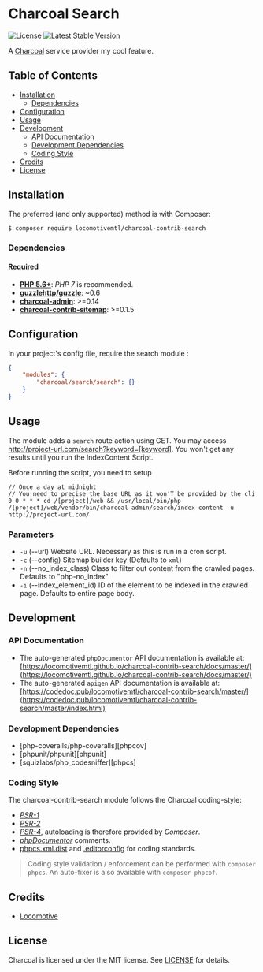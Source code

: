 Charcoal Search
===============

[![License][badge-license]][charcoal-contrib-search]
[![Latest Stable Version][badge-version]][charcoal-contrib-search]

A [Charcoal][charcoal-app] service provider my cool feature.



## Table of Contents

-   [Installation](#installation)
    -   [Dependencies](#dependencies)
-   [Configuration](#configuration)
-   [Usage](#usage)
-   [Development](#development)
    -  [API Documentation](#api-documentation)
    -  [Development Dependencies](#development-dependencies)
    -  [Coding Style](#coding-style)
-   [Credits](#credits)
-   [License](#license)



## Installation

The preferred (and only supported) method is with Composer:

```shell
$ composer require locomotivemtl/charcoal-contrib-search
```



### Dependencies

#### Required

-   [**PHP 5.6+**](https://php.net): _PHP 7_ is recommended.
-   [**guzzlehttp/guzzle**](https://github.com/guzzle/guzzle): ~0.6
-   [**charcoal-admin**](https://github.com/locomotivemtl/charcoal-admin): >=0.14
-   [**charcoal-contrib-sitemap**](https://github.com/locomotivemtl/charcoal-contrib-sitemap): >=0.1.5


## Configuration

In your project's config file, require the search module : 
```json
{
    "modules": {
        "charcoal/search/search": {}
    }
}
```

## Usage

The module adds a `search` route action using GET. You may access http://project-url.com/search?keyword=[keyword].
You won't get any results until you run the IndexContent Script.


Before running the script, you need to setup 

```
// Once a day at midnight
// You need to precise the base URL as it won'T be provided by the cli
0 0 * * * cd /[project]/web && /usr/local/bin/php /[project]/web/vendor/bin/charcoal admin/search/index-content -u http://project-url.com/
```

### Parameters
- `-u` (--url) Website URL. Necessary as this is run in a cron script.
- `-c` (--config) Sitemap builder key (Defaults to `xml`)
- `-n` (--no_index_class) Class to filter out content from the crawled pages. Defaults to "php-no_index"
- `-i` (--index_element_id) ID of the element to be indexed in the crawled page. Defaults to entire page body.

## Development


### API Documentation

-   The auto-generated `phpDocumentor` API documentation is available at:  
    [https://locomotivemtl.github.io/charcoal-contrib-search/docs/master/](https://locomotivemtl.github.io/charcoal-contrib-search/docs/master/)
-   The auto-generated `apigen` API documentation is available at:  
    [https://codedoc.pub/locomotivemtl/charcoal-contrib-search/master/](https://codedoc.pub/locomotivemtl/charcoal-contrib-search/master/index.html)


### Development Dependencies

-   [php-coveralls/php-coveralls][phpcov]
-   [phpunit/phpunit][phpunit]
-   [squizlabs/php_codesniffer][phpcs]



### Coding Style

The charcoal-contrib-search module follows the Charcoal coding-style:

-   [_PSR-1_][psr-1]
-   [_PSR-2_][psr-2]
-   [_PSR-4_][psr-4], autoloading is therefore provided by _Composer_.
-   [_phpDocumentor_](http://phpdoc.org/) comments.
-   [phpcs.xml.dist](phpcs.xml.dist) and [.editorconfig](.editorconfig) for coding standards.

> Coding style validation / enforcement can be performed with `composer phpcs`. An auto-fixer is also available with `composer phpcbf`.


## Credits

-   [Locomotive](https://locomotive.ca/)


## License

Charcoal is licensed under the MIT license. See [LICENSE](LICENSE) for details.


[charcoal-contrib-search]:  https://packagist.org/packages/locomotivemtl/charcoal-contrib-search
[charcoal-app]:             https://packagist.org/packages/locomotivemtl/charcoal-app

[dev-scrutinizer]:    https://scrutinizer-ci.com/g/locomotivemtl/charcoal-contrib-search/
[dev-coveralls]:      https://coveralls.io/r/locomotivemtl/charcoal-contrib-search
[dev-travis]:         https://travis-ci.org/locomotivemtl/charcoal-contrib-search

[badge-license]:      https://img.shields.io/packagist/l/locomotivemtl/charcoal-contrib-search.svg?style=flat-square
[badge-version]:      https://img.shields.io/packagist/v/locomotivemtl/charcoal-contrib-search.svg?style=flat-square

[psr-1]:  https://www.php-fig.org/psr/psr-1/
[psr-2]:  https://www.php-fig.org/psr/psr-2/
[psr-3]:  https://www.php-fig.org/psr/psr-3/
[psr-4]:  https://www.php-fig.org/psr/psr-4/
[psr-6]:  https://www.php-fig.org/psr/psr-6/
[psr-7]:  https://www.php-fig.org/psr/psr-7/
[psr-11]: https://www.php-fig.org/psr/psr-11/
